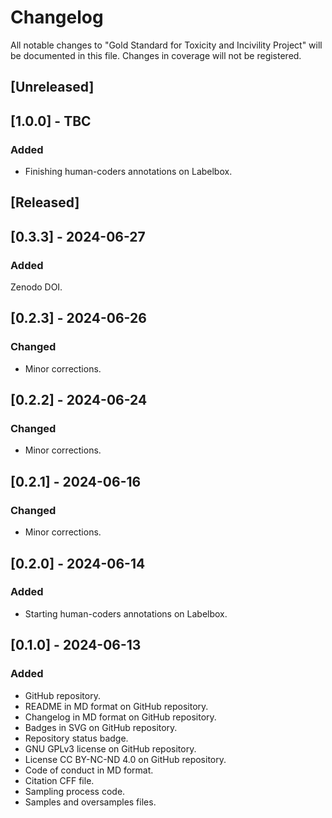 # Changelog
All notable changes to "Gold Standard for Toxicity and Incivility Project" will be documented in this file. Changes in coverage will not be registered.

## [Unreleased]

## [1.0.0] - TBC
### Added
- Finishing human-coders annotations on Labelbox.

## [Released]

## [0.3.3] - 2024-06-27
### Added
Zenodo DOI.

## [0.2.3] - 2024-06-26
### Changed
- Minor corrections.

## [0.2.2] - 2024-06-24
### Changed
- Minor corrections.

## [0.2.1] - 2024-06-16
### Changed
- Minor corrections.

## [0.2.0] - 2024-06-14
### Added
- Starting human-coders annotations on Labelbox.

## [0.1.0] - 2024-06-13
### Added
- GitHub repository.
- README in MD format on GitHub repository.
- Changelog in MD format on GitHub repository.
- Badges in SVG on GitHub repository.
- Repository status badge.
- GNU GPLv3 license on GitHub repository.
- License CC BY-NC-ND 4.0 on GitHub repository.
- Code of conduct in MD format.
- Citation CFF file.
- Sampling process code.
- Samples and oversamples files.
